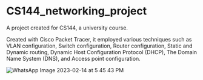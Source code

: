 # CS144_networking_project
A project created for CS144, a university course.

Created with Cisco Packet Tracer, it employed various techniques such as VLAN configuration, Switch configuration, Router configuration, Static and Dynamic routing, Dynamic Host Configuration Protocol (DHCP), The Domain Name System (DNS), and Access point configuration.


![WhatsApp Image 2023-02-14 at 5 45 43 PM](https://user-images.githubusercontent.com/125277143/218787285-000d2f48-b599-4a8c-be08-5b1335b8bfdf.jpeg)

